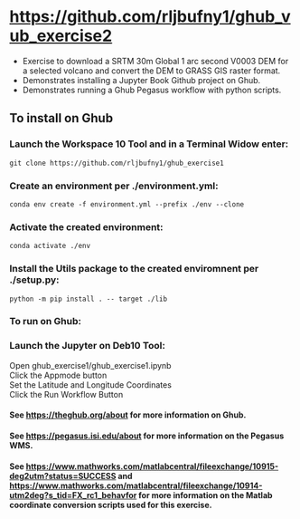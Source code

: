 # https://github.com/rljbufny1/ghub_vub_exercise2

- Exercise to download a SRTM 30m Global 1 arc second V0003 DEM for a selected volcano and convert the DEM to GRASS GIS raster format.
- Demonstrates installing a Jupyter Book Github project on Ghub.
- Demonstrates running a Ghub Pegasus workflow with python scripts.

## To install on Ghub

### Launch the Workspace 10 Tool and in a Terminal Widow enter:<br />

```
git clone https://github.com/rljbufny1/ghub_exercise1
```

### Create an environment per ./environment.yml:

```
conda env create -f environment.yml --prefix ./env --clone  
```

### Activate the created environment:

```
conda activate ./env
```

### Install the Utils package to the created enviromnent per ./setup.py:

```
python -m pip install . -- target ./lib
```

### To run on Ghub:

### Launch  the Jupyter on Deb10 Tool:<br />
Open ghub_exercise1/ghub_exercise1.ipynb<br />
Click the Appmode button<br />
Set the Latitude and Longitude Coordinates<br />
Click the Run Workflow Button<br />

#### See https://theghub.org/about for more information on Ghub. 
#### See https://pegasus.isi.edu/about for more information on the Pegasus WMS. 
#### See https://www.mathworks.com/matlabcentral/fileexchange/10915-deg2utm?status=SUCCESS and https://www.mathworks.com/matlabcentral/fileexchange/10914-utm2deg?s_tid=FX_rc1_behavfor for more information on the Matlab coordinate conversion scripts used for this exercise.
